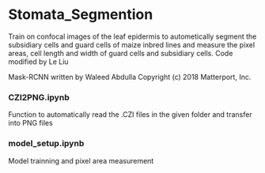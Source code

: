 # Stomata_Segmention
Train on confocal images of the leaf epidermis to autometically segment the subsidiary cells and guard cells of maize inbred lines and measure the pixel areas, cell length and width of guard cells and subsidiary cells.
Code modified by Le Liu

Mask-RCNN written by Waleed Abdulla
Copyright (c) 2018 Matterport, Inc.

### CZI2PNG.ipynb
Function to automatically read the .CZI files in the given folder and transfer into PNG files

### model_setup.ipynb
Model trainning and pixel area measurement


